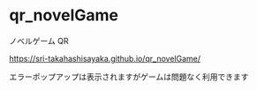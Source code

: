 # qr_novelGame
ノベルゲーム QR

https://sri-takahashisayaka.github.io/qr_novelGame/

エラーポップアップは表示されますがゲームは問題なく利用できます
